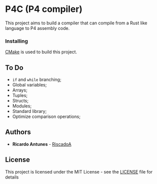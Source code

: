 # P4C (P4 compiler)

This project aims to build a compiler that can compile from a Rust like language to P4 assembly code.

### Installing

[CMake](https://cmake.org/) is used to build this project.

## To Do
- `if` and `while` branching;
- Global variables;
- Arrays;
- Tuples;
- Structs;
- Modules;
- Standard library;
- Optimize comparison operations;

## Authors

* **Ricardo Antunes** - [RiscadoA](https://github.com/RiscadoA)

## License

This project is licensed under the MIT License - see the [LICENSE](LICENSE) file for details
